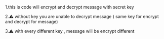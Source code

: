 1.this is code will encrypt and decrypt message with secret key


2.⚠️ without key you are unable to decrypt message
   ( same key for encrypt and 
   decrypt for message)

3.⚠️ with every different key , message will be encrypt different

